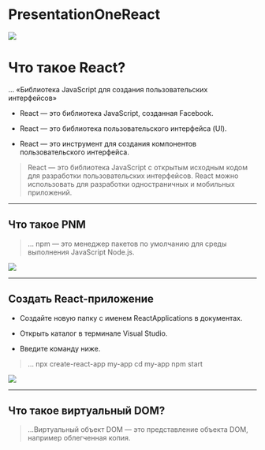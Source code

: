 # PresentationOneReact

![](https://camo.githubusercontent.com/355cca08085472a33ab3b0eb2dd1a5e63f8f845ffe0d388924568d355c1b3044/68747470733a2f2f66757a65736572766572732e72752f77702d636f6e74656e742f75706c6f6164732f352f392f642f35396437663430386637376636306234326336613864663632333435356634642e6a706567)

# Что такое React?
... «Библиотека JavaScript для создания пользовательских интерфейсов»

- React — это библиотека JavaScript, созданная Facebook.

- React — это библиотека пользовательского интерфейса (UI).

- React — это инструмент для создания компонентов пользовательского интерфейса.

>React — это библиотека JavaScript с открытым исходным кодом для разработки пользовательских интерфейсов. React можно использовать для разработки одностраничных и мобильных приложений.

--------------------------------------------------------------------------------------------------------------------

## Что такое PNM

> ... npm — это менеджер пакетов по умолчанию для среды выполнения JavaScript Node.js.

![](https://camo.githubusercontent.com/f8827ae356528da9347759a4a841d731085fc492c0574e0afa50920287f39807/68747470733a2f2f66696c65732e737065616b65726465636b2e636f6d2f70726573656e746174696f6e732f61383433353863623961303934386463383930623837623966646130653338632f736c6964655f312e6a7067)

--------------------------------------------------------------------------------------------------------------------

## Создать React-приложение

- Создайте новую папку с именем ReactApplications в документах.

- Открыть каталог в терминале Visual Studio.

- Введите команду ниже.

> ... npx create-react-app my-app cd my-app npm start

![](https://camo.githubusercontent.com/e59e337fcecbfa045b21172e359cff6b5604b1ad5756838a1d99eca09794dc95/68747470733a2f2f69646b626c6f67732e636f6d2f696d616765732f72656163742f73746f7279626f6f6b2f73746f7279426f6f6b332e77656270)

--------------------------------------------------------------------------------------------------------------------

## Что такое виртуальный DOM?

>...Виртуальный объект DOM — это представление объекта DOM, например облегченная копия.
